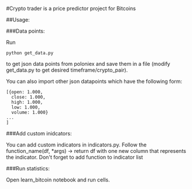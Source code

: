#Crypto trader is a price predictor project for Bitcoins

##Usage:

###Data points:

Run 
```
python get_data.py 
```

to get json data points from poloniex and save them in a file (modify get_data.py to get desired timeframe/crypto_pair).

You can also import other json datapoints which have the following form:

```
[{open: 1.000,
  close: 1.000,
  high: 1.000,
  low: 1.000,
  volume: 1.000}
...
]
```

###Add custom inidcators:

You can add custom indicators in indicators.py. Follow the function_name(df, *args) -> return df with one new column that represents the indicator.
Don't forget to add function to indicator list

###Run statistics:

Open learn_bitcoin notebook and run cells.
